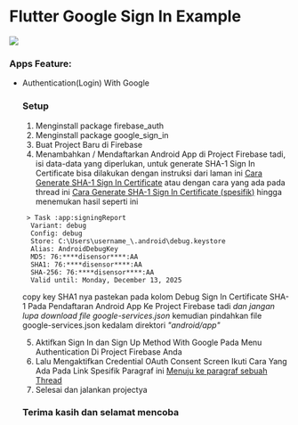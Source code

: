 # Flutter Google Sign In Example

<p><img  src="https://i.imgur.com/lIqT8d5.png"/></p>

### Apps Feature:

- Authentication(Login) With Google

  ### Setup
  1. Menginstall package firebase_auth
  2. Menginstall package google_sign_in
  3. Buat Project Baru di Firebase
  4. Menambahkan / Mendaftarkan Android App di Project Firebase tadi, isi data-data yang diperlukan, untuk generate SHA-1 Sign In Certificate bisa dilakukan dengan instruksi dari laman ini <a href="https://developers.google.com/android/guides/client-auth">Cara Generate SHA-1 Sign In Certificate</a>
  atau dengan cara yang ada pada thread ini <a href="https://stackoverflow.com/a/61308880">Cara Generate SHA-1 Sign In Certificate (spesifik)</a> 
  hingga menemukan hasil seperti ini 
  ```
   > Task :app:signingReport
    Variant: debug
    Config: debug
    Store: C:\Users\username_\.android\debug.keystore
    Alias: AndroidDebugKey
    MD5: 76:****disensor****:AA
    SHA1: 76:****disensor****:AA
    SHA-256: 76:****disensor****:AA
    Valid until: Monday, December 13, 2025
  ```
    copy key SHA1 nya pastekan pada kolom Debug Sign In Certificate SHA-1 Pada Pendaftaran Android App Ke Project Firebase tadi
    *dan jangan lupa download file google-services.json* kemudian pindahkan file google-services.json kedalam direktori *"android/app"*

  5. Aktifkan Sign In dan Sign Up Method With Google Pada Menu Authentication Di Project Firebase Anda
  6. Lalu Mengaktifkan Credential OAuth Consent Screen Ikuti Cara Yang Ada Pada Link Spesifik Paragraf ini <a href="https://medium.com/flutter-community/flutter-implementing-google-sign-in-71888bca24ed#fe91">Menuju ke paragraf sebuah Thread</a>
  7. Selesai dan jalankan projectya

  ### Terima kasih dan selamat mencoba